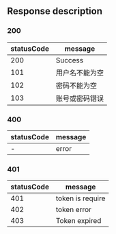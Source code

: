 ## Response description

### 200

| statusCode | message        |
| ---------- | -------------- |
| 200        | Success        |
| 101        | 用户名不能为空 |
| 102        | 密码不能为空   |
| 103        | 账号或密码错误 |

### 400

| statusCode | message |
| ---------- | ------- |
| -          | error   |

### 401

| statusCode | message          |
| ---------- | ---------------- |
| 401        | token is require |
| 402        | token error      |
| 403        | Token expired    |
